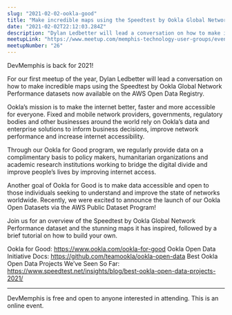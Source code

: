 ```yaml
---
slug: "2021-02-02-ookla-good"
title: "Make incredible maps using the Speedtest by Ookla Global Network Performance datasets"
date: "2021-02-02T22:12:03.284Z"
description: "Dylan Ledbetter will lead a conversation on how to make incredible maps using the Speedtest by Ookla Global Network Performance datasets now available on the AWS Open Data Registry"
meetupLink: "https://www.meetup.com/memphis-technology-user-groups/events/wvmklryccdbdb/"
meetupNumber: "26"
---
```


DevMemphis is back for 2021!

For our first meetup of the year, Dylan Ledbetter will lead a conversation on how to make incredible maps using the Speedtest by Ookla Global Network Performance datasets now available on the AWS Open Data Registry.

Ookla’s mission is to make the internet better, faster and more accessible for everyone.
Fixed and mobile network providers, governments, regulatory bodies and other businesses around the world rely on Ookla’s data and enterprise solutions to inform business decisions, improve network performance and increase internet accessibility.

Through our Ookla for Good program, we regularly provide data on a complimentary basis to policy makers, humanitarian organizations and academic research institutions working to bridge the digital divide and improve people’s lives by improving internet access.

Another goal of Ookla for Good is to make data accessible and open to those individuals seeking to understand and improve the state of networks worldwide. Recently, we were excited to announce the launch of our Ookla Open Datasets via the AWS Public Dataset Program!

Join us for an overview of the Speedtest by Ookla Global Network Performance dataset and the stunning maps it has inspired, followed by a brief tutorial on how to build your own.

Ookla for Good: https://www.ookla.com/ookla-for-good
Ookla Open Data Initiative Docs: https://github.com/teamookla/ookla-open-data
Best Ookla Open Data Projects We’ve Seen So Far: https://www.speedtest.net/insights/blog/best-ookla-open-data-projects-2021/

***
DevMemphis is free and open to anyone interested in attending. This is an online event.